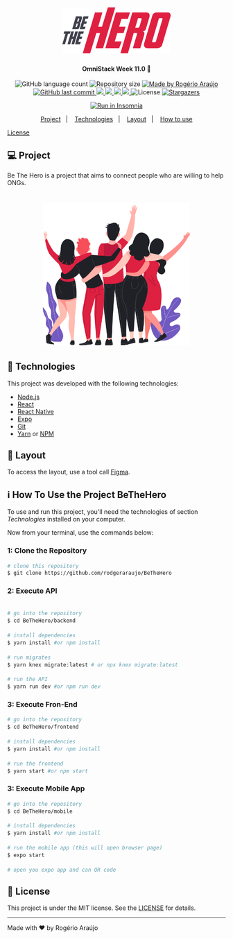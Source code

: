 <h1 align="center">
    <img alt="BeTheHero" title="#BeTheHero" src=".assets/logo.svg" width="250px" />
</h1>

<h4 align="center"> 
	OmniStack Week 11.0 🚀 
</h4>
<p align="center">
  <img alt="GitHub language count" src="https://img.shields.io/github/languages/count/rodgeraraujo/BeTheHero?color=%2304D361">

  <img alt="Repository size" src="https://img.shields.io/github/repo-size/rodgeraraujo/BeTheHero">
	
  <a href="https://www.linkedin.com/in/danielobara/">
    <img alt="Made by Rogério Araújo" src="https://img.shields.io/badge/made%20by-rodgeraraujo-%2304D361">
  </a>

  <a href="https://github.com/rodgeraraujo/BeTheHero/commits/master">
    <img alt="GitHub last commit" src="https://img.shields.io/github/last-commit/rodgeraraujo/BeTheHero">
  </a>

  <a aria-label="Node Version" href="https://github.com/nodejs/node/blob/master/doc/changelogs/CHANGELOG_V13.md#2020-02-06-version-1380-current-bethgriggs">
    <img src="https://img.shields.io/badge/node.js-v13.8.0-informational?logo=Node.JS"></img>
  </a>
  <a aria-label="React Version" href="https://github.com/facebook/react/blob/master/CHANGELOG.md#16131-march-19-2020">
    <img src="https://img.shields.io/badge/react-16.13.1-informational?logo=react"></img>
  </a>
  <a aria-label="Expo Version" href="https://www.npmjs.com/package/expo-cli/v/3.11.5">
    <img src="https://img.shields.io/badge/expo--CLI-3.11.5-informational?logo=expo"></img>
  </a>

<a aria-label="Completed" href="https://rocketseat.com.br/week/aulas/11.0">
    <img src="https://img.shields.io/badge/OmniStack-done-green?logo=data:image/png;base64,iVBORw0KGgoAAAANSUhEUgAAABAAAAAQCAMAAAAoLQ9TAAAALVBMVEVHcExxWsF0XMJzXMJxWcFsUsD///9jRrzY0u6Xh9Gsn9n39fyMecy0qd2bjNJWBT0WAAAABHRSTlMA2Do606wF2QAAAGlJREFUGJVdj1cWwCAIBLEsRU3uf9xobDH8+GZwUYi8i6ucJwrxKE+7D0G9Q4vlYqtmCSjndr4CgCgzlyFgfKfKCVO0LrPKjmiqMxGXkJwNnXskqWG+1oSM+BSwD8f29YLNjvx/OQrn+g99oQSoNmt3PgAAAABJRU5ErkJggg=="></img>
  </a>

  <img alt="License" src="https://img.shields.io/badge/license-MIT-brightgreen">
  
   <a href="https://github.com/rodgeraraujo/BeTheHero/stargazers">
    <img alt="Stargazers" src="https://img.shields.io/github/stars/rodgeraraujo/BeTheHero?style=social">
  </a>
</p>

<p align="center">
  <a href="https://raw.githubusercontent.com/rodgeraraujo/BeTheHero/develop/BeTheHeroRequestsInsomnia.json?token=AE7AODGEYFRN7PIWQCTERTK6RVAEU" target="_blank"><img src="https://insomnia.rest/images/run.svg" alt="Run in Insomnia"></a>
</p>
<p align="center">
  <a href="#-project">Project</a>&nbsp;&nbsp;&nbsp;|&nbsp;&nbsp;&nbsp;
  <a href="#rocket-Technologies">Technologies</a>&nbsp;&nbsp;&nbsp;|&nbsp;&nbsp;&nbsp;
  <a href="#-layout">Layout</a>&nbsp;&nbsp;&nbsp;|&nbsp;&nbsp;&nbsp;
  <a href="#-how-to-use">How to use</a>

<a href="#memo-license">License</a>

</p>

## 💻 Project

Be The Hero is a project that aims to connect people who are willing to help ONGs.

<h1 align="center">
    <img alt="Heroes" title="Heroes" src=".assets/heroes.png" width="340px" />
</h1>

## 🚀 Technologies

This project was developed with the following technologies:

- [Node.js](https://nodejs.org/en/)
- [React](https://reactjs.org)
- [React Native](https://facebook.github.io/react-native/)
- [Expo](https://expo.io/)
- [Git](https://git-scm.com)
- [Yarn](https://yarnpkg.com/) or [NPM](https://www.npmjs.com/)

## 🔖 Layout

To access the layout, use a tool call [Figma](https://www.figma.com/file/2C2yvw7jsCOGmaNUDftX9n/Be-The-Hero---OmniStack-11?node-id=0%3A1).

## ℹ️ How To Use the Project **BeTheHero**

To use and run this project, you'll need the technologies of section _Technologies_ installed on your computer.

Now from your terminal, use the commands below:

### 1: Clone the Repository

```bash
# clone this repository
$ git clone https://github.com/rodgeraraujo/BeTheHero
```

### 2: Execute API

```bash

# go into the repository
$ cd BeTheHero/backend

# install dependencies
$ yarn install #or npm install

# run migrates
$ yarn knex migrate:latest # or npx knex migrate:latest

# run the API
$ yarn run dev #or npm run dev
```

### 3: Execute Fron-End

```bash
# go into the repository
$ cd BeTheHero/frontend

# install dependencies
$ yarn install #or npm install

# run the frontend
$ yarn start #or npm start
```

### 3: Execute Mobile App

```bash
# go into the repository
$ cd BeTheHero/mobile

# install dependencies
$ yarn install #or npm install

# run the mobile app (this will open browser page)
$ expo start

# open you expo app and can QR code
```

## 📝 License

This project is under the MIT license. See the [LICENSE](LICENSE.md) for details.

---

Made with ♥ by Rogério Araújo

